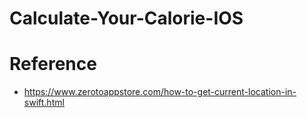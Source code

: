 # Calculate-Your-Calorie-IOS
# Reference
- https://www.zerotoappstore.com/how-to-get-current-location-in-swift.html

